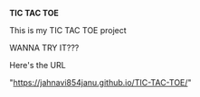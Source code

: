 **TIC TAC TOE**

This is my TIC TAC TOE project 

WANNA TRY IT???

Here's the URL

"https://jahnavi854janu.github.io/TIC-TAC-TOE/"
